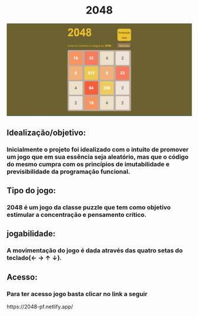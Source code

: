 <h1 align="center"> 2048 </h1>
<img src="image\Captura de tela 2024-10-22 010308.png" alt="Print demonstrativo do jogo">
<h2>Idealização/objetivo:</h2>
<h3>Inicialmente o projeto foi idealizado com o intuito de promover um jogo
que em sua essência seja aleatório, mas que o código do mesmo cumpra com os
princípios de imutabilidade e previsibilidade da programação funcional.

<h2>Tipo do jogo:</h2>
<h3>2048 é um jogo da classe puzzle que tem como objetivo estimular a concentração e pensamento crítico.</h3>

<h2>jogabilidade:</h2>
<h3>A movimentação do jogo é dada através das quatro setas do teclado(← → ↑ ↓).</h3>

<h2>Acesso:</h2>
<h3>Para ter acesso jogo basta clicar no link a seguir</h3>
https://2048-pf.netlify.app/
